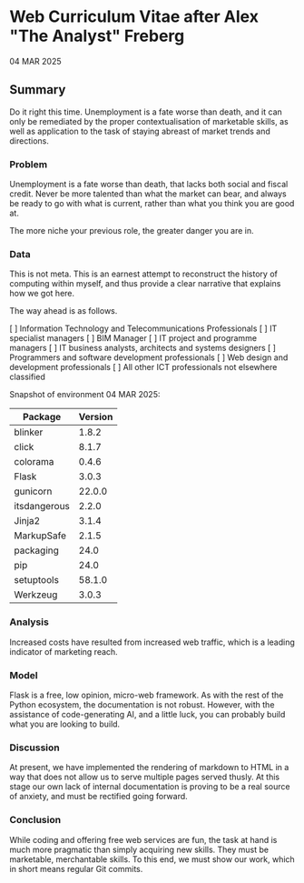 # Web Curriculum Vitae after Alex "The Analyst" Freberg

04 MAR 2025

## Summary

Do it right this time. Unemployment is a fate worse than death, and it can only be remediated by the proper contextualisation of marketable skills, as well as application to the task of staying abreast of market trends and directions.

### Problem

Unemployment is a fate worse than death, that lacks both social and fiscal credit. Never be more talented than what the market can bear, and always be ready to go with what is current, rather than what you think you are good at. 

The more niche your previous role, the greater danger you are in.

### Data

This is not meta. This is an earnest attempt to reconstruct the history of computing within myself, and thus provide a clear narrative that explains how we got here. 

The way ahead is as follows.

[ ] Information Technology and Telecommunications Professionals
[ ] IT specialist managers
[ ] BIM Manager
[ ] IT project and programme managers
[ ] IT business analysts, architects and systems designers
[ ] Programmers and software development professionals
[ ] Web design and development professionals
[ ] All other ICT professionals not elsewhere classified


Snapshot of environment 04 MAR 2025:

| Package      | Version    | 
| ----------   | -------    | 
| blinker      | 1.8.2      | 
| click        | 8.1.7      | 
| colorama     | 0.4.6      | 
| Flask        | 3.0.3      | 
| gunicorn     | 22.0.0     | 
| itsdangerous | 2.2.0      | 
| Jinja2       | 3.1.4      | 
| MarkupSafe   | 2.1.5      | 
| packaging    | 24.0       | 
| pip          | 24.0       | 
| setuptools   | 58.1.0     | 
| Werkzeug     | 3.0.3      | 


### Analysis

Increased costs have resulted from increased web traffic, which is a leading indicator of marketing reach.

### Model

Flask is a free, low opinion, micro-web framework. As with the rest of the Python ecosystem, the documentation is not robust. However, with the assistance of code-generating AI, and a little luck, you can probably build what you are looking to build.

### Discussion

At present, we have implemented the rendering of markdown to HTML in a way that does not allow us to serve multiple pages served thusly. At this stage our own lack of internal documentation is proving to be a real source of anxiety, and must be rectified going forward.

### Conclusion

While coding and offering free web services are fun, the task at hand is much more pragmatic than simply acquiring new skills. They must be marketable, merchantable skills. To this end, we must show our work, which in short means regular Git commits.
